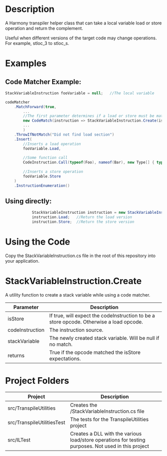 # Description 
A Harmony transpiler helper class that can take a local variable load or store operation and return the complement.

Useful when different versions of the target code may change operations.  For example, stloc_3 to stloc_s.

# Examples
## Code Matcher Example:

```csharp
StackVariableInstruction fooVariable = null;   //The local variable

codeMatcher
    .MatchForward(true,
        ...
        //The first parameter determines if a load or store must be matched.
        new CodeMatch(instruction => StackVariableInstruction.Create(isStore: true, instruction, out fooVariable))
        ...
        )
    .ThrowIfNotMatch("Did not find load section")        
    .Insert(
        //Inserts a load operation
        fooVariable.Load,
        
        //Some function call
        CodeInstruction.Call(typeof(Foo), nameof(Bar), new Type[] { typeof(List<Fizz>) }),  
        
        //Inserts a store operation
        fooVariable.Store
    )
    .InstructionEnumeration()
```
## Using directly:
```csharp
            StackVariableInstruction instruction = new StackVariableInstruction(new CodeInstruction(OpCodes.Stloc_2));
            instruction.Load;   //Return the load version
            instruction.Store;  //Return the store version
```


# Using the Code
Copy the StackVariableInstruction.cs file in the root of this repository into your application.

# StackVariableInstruction.Create

A utility function to create a stack variable while using a code matcher.

|Parameter|Description|
|--|--|
|isStore|If true, will expect the codeInstruction to be a store opcode.  Otherwise a load opcode.|
|codeInstruction|The instruction source.|
|stackVariable|The newly created stack variable.  Will be null if no match.|
|returns|True if the opcode matched the isStore expectations.|


# Project Folders
|Project|Description|
|--|--|
|src/TranspileUtilities|Creates the /StackVariableInstruction.cs file|
|src/TranspileUtilitiesTest|The tests for the TranspileUtilities project|
|src/ILTest|Creates a DLL with the various load/store operations for testing purposes.  Not used in this project|
